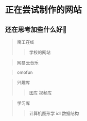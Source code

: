 # 正在尝试制作的网站  
## 还在思考加些什么好🤔  

>南工在线
>>学校的网站
  
>网易云音乐

>omofun

>兴趣库
>>图库
>>视频库

>学习库
>>计算机图形学
>>idl
>>数据结构